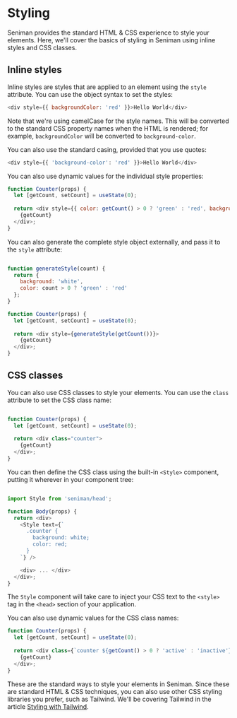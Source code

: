 # Styling

Seniman provides the standard HTML & CSS experience to style your elements. Here, we'll cover the basics of styling in Seniman using inline styles and CSS classes.

## Inline styles

Inline styles are styles that are applied to an element using the `style` attribute. You can use the object syntax to set the styles:

```js
<div style={{ backgroundColor: 'red' }}>Hello World</div>
```

Note that we're using camelCase for the style names. This will be converted to the standard CSS property names when the HTML is rendered; for example, `backgroundColor` will be converted to `background-color`.

You can also use the standard casing, provided that you use quotes:

```js
<div style={{ 'background-color': 'red' }}>Hello World</div>
```

You can also use dynamic values for the individual style properties:

```js
function Counter(props) {
  let [getCount, setCount] = useState(0);
  
  return <div style={{ color: getCount() > 0 ? 'green' : 'red', background: 'white' }}>
    {getCount}
  </div>;
}
```

You can also generate the complete style object externally, and pass it to the `style` attribute:

```js

function generateStyle(count) {
  return {
    background: 'white',
    color: count > 0 ? 'green' : 'red'
  };
}

function Counter(props) {
  let [getCount, setCount] = useState(0);
  
  return <div style={generateStyle(getCount())}>
    {getCount}
  </div>;
}
```

## CSS classes

You can also use CSS classes to style your elements. You can use the `class` attribute to set the CSS class name:

```js

function Counter(props) {
  let [getCount, setCount] = useState(0);
  
  return <div class="counter">
    {getCount}
  </div>;
}
```

You can then define the CSS class using the built-in `<Style>` component, putting it wherever in your component tree:
```js

import Style from 'seniman/head';

function Body(props) {
  return <div>
    <Style text={`
      .counter {
        background: white;
        color: red;
      }
    `} />

    <div> ... </div>
  </div>;
}

```

The `Style` component will take care to inject your CSS text to the `<style>` tag in the `<head>` section of your application.

You can also use dynamic values for the CSS class names:

```js
function Counter(props) {
  let [getCount, setCount] = useState(0);
  
  return <div class={`counter ${getCount() > 0 ? 'active' : 'inactive'}`}>
    {getCount}
  </div>;
}
```

These are the standard ways to style your elements in Seniman. Since these are standard HTML & CSS techniques, you can also use other CSS styling libraries you prefer, such as Tailwind. We'll be covering Tailwind in the article [Styling with Tailwind](/docs/styling-with-tailwind).